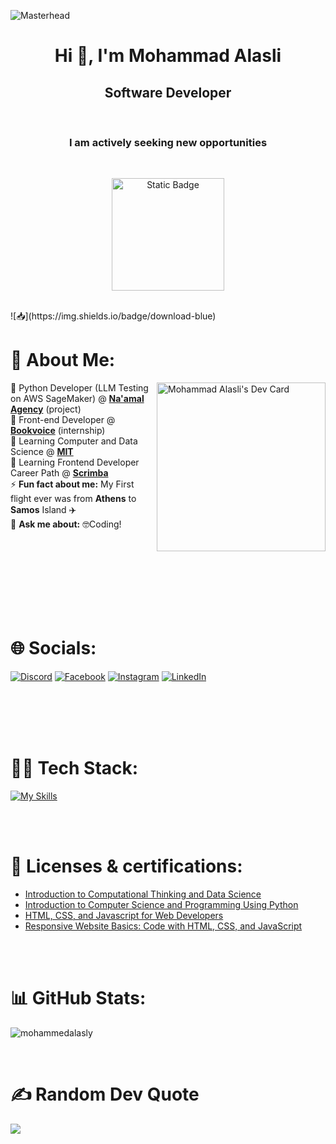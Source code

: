![Masterhead](https://scrimba.com/articles/content/images/2022/08/Frontend-Developer-vs-Web-Designer-1.png)
<h1 align="center">Hi 👋, I'm Mohammad Alasli</h1>
<h2 align="center">Software Developer</h2><br>
<h3 align="center">I am actively seeking new opportunities</h3><br>
<p align="center">
<a href="https://drive.google.com/drive/folders/1KiUuqVph3jU6f24ZWav8FX57k1vf4Bq4"><img alt="Static Badge" src="https://img.shields.io/badge/Download%20My%20CV-006BFF" width="180">
</a>
</p><br>
![📥](https://img.shields.io/badge/download-blue)

# 💫 About Me:
<a href="https://app.daily.dev/mohammadalasli"><img src="https://api.daily.dev/devcards/v2/a4pCthsyxklqyBIousd3N.png?type=default&r=myp" align="right" width="270" alt="Mohammad Alasli's Dev Card"/></a>
<p>
💼 Python Developer (LLM Testing on AWS SageMaker) @ <strong><a href="https://naamal.org/">Na'amal Agency</a></strong> (project)<br>
💼 Front-end Developer @ <strong><a href="https://bookvoice.gr/">Bookvoice</a></strong> (internship)<br>
🌱 Learning Computer and Data Science @ <strong><a href="https://emergingtalent.mit.edu/">MIT</a></strong><br>
🌱 Learning Frontend Developer Career Path @ <strong><a href="https://scrimba.com/learn/frontend">Scrimba</a></strong><br>
 ⚡ <strong>Fun fact about me:</strong> My First flight ever was from <strong>Athens</strong> to <strong>Samos</strong> Island ✈️<br>
💬 <strong>Ask me about:</strong> 🤓Coding!<br>
</p>

<br>
<br>
<br>
<br>
<br>
<br>
<br>

# 🌐 Socials:
[![Discord](https://img.shields.io/badge/Discord-%237289DA.svg?logo=discord&logoColor=white)](https://discord.gg/#4488) [![Facebook](https://img.shields.io/badge/Facebook-%231877F2.svg?logo=Facebook&logoColor=white)](https://facebook.com/https://web.facebook.com/mohammed.alasly.1/) [![Instagram](https://img.shields.io/badge/Instagram-%23E4405F.svg?logo=Instagram&logoColor=white)](https://instagram.com/mohammad_alasli) [![LinkedIn](https://img.shields.io/badge/LinkedIn-%230077B5.svg?logo=linkedin&logoColor=white)](https://linkedin.com/in/mohammedalasli)

<br>
<br>
<br>
<br>

# 👨‍💻 Tech Stack:

[![My Skills](https://skillicons.dev/icons?i=js,html,css,react,git,tailwind,svelte,figma,vite,nodejs,nextjs,ts,firebase,py,flask)](https://skillicons.dev)

<br>
<br>

# 📜 Licenses & certifications:
<ul>
  <li><a href="https://courses.edx.org/certificates/c026b100bb4d4bd58aff2c13913e281a">Introduction to Computational Thinking and Data Science</a>
  </li>
  <li><a href="https://courses.edx.org/certificates/eb7038e2e651456998377902dab700ca">Introduction to Computer Science and Programming Using Python</a>
  </li>
  <li><a href="https://coursera.org/share/fe7bc788e4001d4d2c9829380e2fa1bf">HTML, CSS, and Javascript for Web Developers</a>
  </li>
  <li><a href="https://coursera.org/share/c6b53dce4e3853b215b63e7c389613eb">Responsive Website Basics: Code with HTML, CSS, and JavaScript</a>
  </li>
</ul>
<br>
<br>

# 📊 GitHub Stats:

![mohammedalasly](https://github-readme-stats.vercel.app/api/top-langs/?username=mohammedalasly&theme=default&hide_border=false&include_all_commits=false&count_private=false&layout=compact)

<br>

# ✍️ Random Dev Quote
![](https://quotes-github-readme.vercel.app/api?type=horizontal&theme=radical)

<!--### 😂 Random Dev Mem-->
<!--<img src='https://randommeme-five.vercel.app/' style="height: 300px;"/>-->
